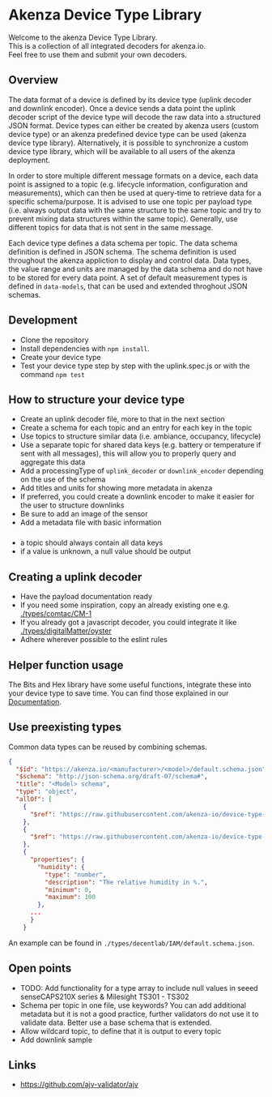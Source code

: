 # Akenza Device Type Library

Welcome to the akenza Device Type Library. <br>
This is a collection of all integrated decoders for akenza.io.<br>
Feel free to use them and submit your own decoders.<br>

## Overview

The data format of a device is defined by its device type (uplink decoder and downlink encoder). Once a device sends a data point the uplink decoder script of the device type will decode the raw data into a structured JSON format. Device types can either be created by akenza users (custom device type) or an akenza predefined device type can be used (akenza device type library). Alternatively, it is possible to synchronize a custom device type library, which will be available to all users of the akenza deployment.

In order to store multiple different message formats on a device, each data point is assigned to a topic (e.g. lifecycle information, configuration and measurements), which can then be used at query-time to retrieve data for a specific schema/purpose. It is advised to use one topic per payload type (i.e. always output data with the same structure to the same topic and try to prevent mixing data structures within the same topic). Generally, use different topics for data that is not sent in the same message.

Each device type defines a data schema per topic. The data schema definition is defined in JSON schema. The schema definition is used throughout the akenza appliction to display and control data. Data types, the value range and units are managed by the data schema and do not have to be stored for every data point. A set of default measurement types is defined in `data-models`, that can be used and extended throghout JSON schemas.

## Development

- Clone the repository
- Install dependencies with `npm install`.
- Create your device type
- Test your device type step by step with the uplink.spec.js or with the command `npm test`

## How to structure your device type

- Create an uplink decoder file, more to that in the next section
- Create a schema for each topic and an entry for each key in the topic
- Use topics to structure similar data (i.e. ambiance, occupancy, lifecycle)
- Use a separate topic for shared data keys (e.g. battery or temperature if sent with all messages), this will allow you to properly query and aggregate this data
- Add a processingType of `uplink_decoder` or `downlink_encoder` depending on the use of the schema
- Add titles and units for showing more metadata in akenza
- If preferred, you could create a downlink encoder to make it easier for the user to structure downlinks
- Be sure to add an image of the sensor
- Add a metadata file with basic information

###

- a topic should always contain all data keys
- if a value is unknown, a null value should be output

## Creating a uplink decoder

- Have the payload documentation ready
- If you need some inspiration, copy an already existing one e.g. [./types/comtac/CM-1](https://github.com/akenza-io/device-type-library/blob/main/types/comtac/CM-1/uplink.js)
- If you already got a javascript decoder, you could integrate it like [./types/digitalMatter/oyster](https://github.com/akenza-io/device-type-library/blob/main/types/digitalMatter/oyster/uplink.js)
- Adhere wherever possible to the eslint rules

## Helper function usage

The Bits and Hex library have some useful functions, integrate these into your device type to save time.
You can find those explained in our [Documentation](https://docs.akenza.io/api-reference/scripting/utility-functions#bits-to-unsigned-integer).

## Use preexisting types

Common data types can be reused by combining schemas.

```json
{
  "$id": "https://akenza.io/<manufacturer>/<model>/default.schema.json",
  "$schema": "http://json-schema.org/draft-07/schema#",
  "title": "<Model> schema",
  "type": "object",
  "allOf": [
    {
      "$ref": "https://raw.githubusercontent.com/akenza-io/device-type-library/main/data-models/ambiance/temperature/schema.json"
    },
    {
      "$ref": "https://raw.githubusercontent.com/akenza-io/device-type-library/main/data-models/common/battery/schema.json"
    },
    {
      "properties": {
        "humidity": {
          "type": "number",
          "description": "The relative humidity in %.",
          "minimum": 0,
          "maximum": 100
        },
      ...
      }
    }
```

An example can be found in `./types/decentlab/IAM/default.schema.json`.

## Open points

- TODO: Add functionality for a type array to include null values in seeed senseCAPS210X series & Milesight TS301 - TS302
- Schema per topic in one file, use keywords? You can add additional metadata but it is not a good practice, further validators do not use it to validate data. Better use a base schema that is extended.
- Allow wildcard topic, to define that it is output to every topic
- Add downlink sample

## Links

- https://github.com/ajv-validator/ajv
